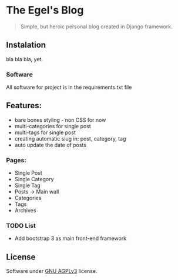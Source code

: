 # The Egel's Blog
> Simple, but heroic personal blog created in Django framework.


## Instalation
bla bla bla, yet.

### Software
All software for project is in the requirements.txt file


## Features:
  - bare bones styling - non CSS for now
  - multi-categories for single post
  - multi-tags for single post
  - creating automatic slug in: post, category, tag
  - auto update the date of posts

### Pages:
  - Single Post
  - Single Category
  - Single Tag
  - Posts -> Main wall
  - Categories
  - Tags
  - Archives

### TODO List
  - Add bootstrap 3 as main front-end framework


## License
Software under [GNU AGPLv3](http://www.gnu.org/licenses/agpl-3.0.html) license.
